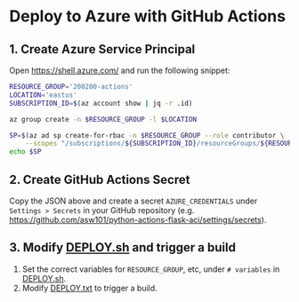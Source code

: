 # Deploy to Azure with GitHub Actions

## 1. Create Azure Service Principal 

Open <https://shell.azure.com/> and run the following snippet:
```bash
RESOURCE_GROUP='200200-actions'
LOCATION='eastus'
SUBSCRIPTION_ID=$(az account show | jq -r .id)

az group create -n $RESOURCE_GROUP -l $LOCATION

SP=$(az ad sp create-for-rbac -n $RESOURCE_GROUP --role contributor \
    --scopes "/subscriptions/${SUBSCRIPTION_ID}/resourceGroups/${RESOURCE_GROUP}")
echo $SP
```

## 2. Create GitHub Actions Secret

Copy the JSON above and create a secret `AZURE_CREDENTIALS` under `Settings > Secrets` in your GitHub repository (e.g. <https://github.com/asw101/python-actions-flask-aci/settings/secrets>).

## 3. Modify [DEPLOY.sh](DEPLOY.sh) and trigger a build

1. Set the correct variables for `RESOURCE_GROUP`, etc, under `# variables` in [DEPLOY.sh](DEPLOY.sh).
1. Modify [DEPLOY.txt](DEPLOY.txt) to trigger a build.

